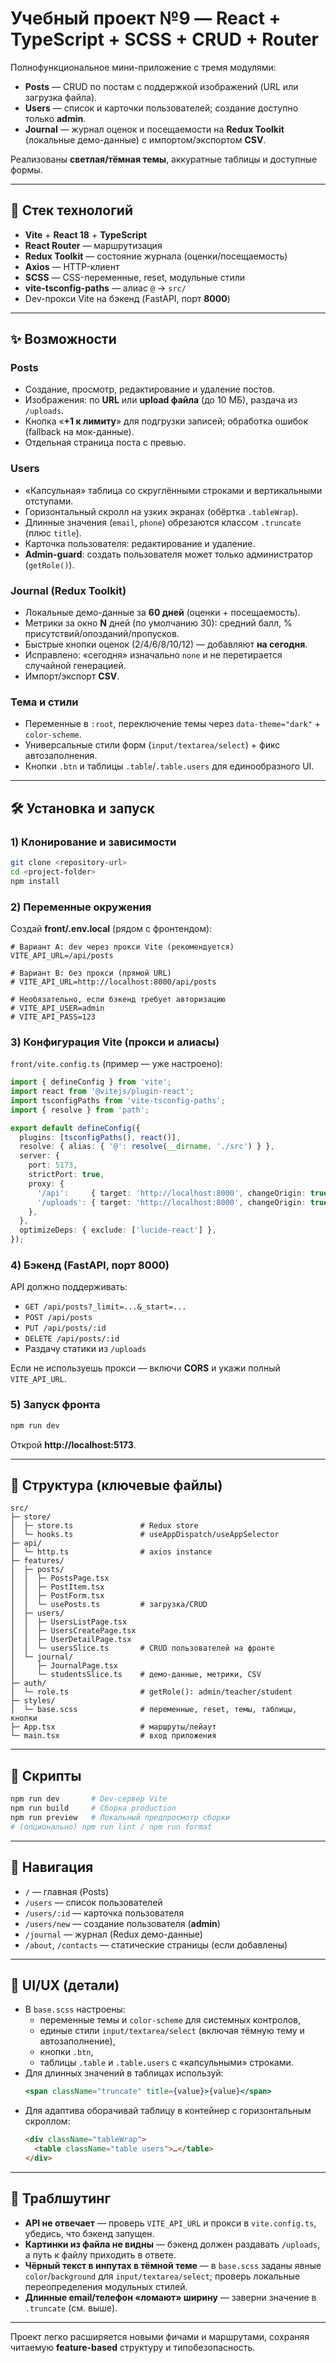 # Учебный проект №9 — React + TypeScript + SCSS + CRUD + Router

Полнофункциональное мини-приложение с тремя модулями:

- **Posts** — CRUD по постам с поддержкой изображений (URL или загрузка файла).
- **Users** — список и карточки пользователей; создание доступно только **admin**.
- **Journal** — журнал оценок и посещаемости на **Redux Toolkit** (локальные демо-данные) с импортом/экспортом **CSV**.

Реализованы **светлая/тёмная темы**, аккуратные таблицы и доступные формы.

---

## 🚀 Стек технологий

- **Vite** + **React 18** + **TypeScript**
- **React Router** — маршрутизация
- **Redux Toolkit** — состояние журнала (оценки/посещаемость)
- **Axios** — HTTP-клиент
- **SCSS** — CSS-переменные, reset, модульные стили
- **vite-tsconfig-paths** — алиас `@` → `src/`
- Dev-прокси Vite на бэкенд (FastAPI, порт **8000**)

---

## ✨ Возможности

### Posts
- Создание, просмотр, редактирование и удаление постов.
- Изображения: по **URL** или **upload файла** (до 10 МБ), раздача из `/uploads`.
- Кнопка «**+1 к лимиту**» для подгрузки записей; обработка ошибок (fallback на мок-данные).
- Отдельная страница поста с превью.

### Users
- «Капсульная» таблица со скруглёнными строками и вертикальными отступами.
- Горизонтальный скролл на узких экранах (обёртка `.tableWrap`).
- Длинные значения (`email`, `phone`) обрезаются классом `.truncate` (плюс `title`).
- Карточка пользователя: редактирование и удаление.
- **Admin-guard**: создать пользователя может только администратор (`getRole()`).

### Journal (Redux Toolkit)
- Локальные демо-данные за **60 дней** (оценки + посещаемость).
- Метрики за окно **N** дней (по умолчанию 30): средний балл, % присутствий/опозданий/пропусков.
- Быстрые кнопки оценок (2/4/6/8/10/12) — добавляют **на сегодня**.
- Исправлено: «сегодня» изначально `none` и не перетирается случайной генерацией.
- Импорт/экспорт **CSV**.

### Тема и стили
- Переменные в `:root`, переключение темы через `data-theme="dark"` + `color-scheme`.
- Универсальные стили форм (`input/textarea/select`) + фикс автозаполнения.
- Кнопки `.btn` и таблицы `.table`/`.table.users` для единообразного UI.

---

## 🛠️ Установка и запуск

### 1) Клонирование и зависимости
```bash
git clone <repository-url>
cd <project-folder>
npm install
```

### 2) Переменные окружения
Создай **front/.env.local** (рядом с фронтендом):
```env
# Вариант A: dev через прокси Vite (рекомендуется)
VITE_API_URL=/api/posts

# Вариант B: без прокси (прямой URL)
# VITE_API_URL=http://localhost:8000/api/posts

# Необязательно, если бэкенд требует авторизацию
# VITE_API_USER=admin
# VITE_API_PASS=123
```

### 3) Конфигурация Vite (прокси и алиасы)
`front/vite.config.ts` (пример — уже настроено):
```ts
import { defineConfig } from 'vite';
import react from '@vitejs/plugin-react';
import tsconfigPaths from 'vite-tsconfig-paths';
import { resolve } from 'path';

export default defineConfig({
  plugins: [tsconfigPaths(), react()],
  resolve: { alias: { '@': resolve(__dirname, './src') } },
  server: {
    port: 5173,
    strictPort: true,
    proxy: {
      '/api':     { target: 'http://localhost:8000', changeOrigin: true },
      '/uploads': { target: 'http://localhost:8000', changeOrigin: true },
    },
  },
  optimizeDeps: { exclude: ['lucide-react'] },
});
```

### 4) Бэкенд (FastAPI, порт 8000)
API должно поддерживать:
- `GET /api/posts?_limit=...&_start=...`
- `POST /api/posts`
- `PUT /api/posts/:id`
- `DELETE /api/posts/:id`
- Раздачу статики из `/uploads`

Если не используешь прокси — включи **CORS** и укажи полный `VITE_API_URL`.

### 5) Запуск фронта
```bash
npm run dev
```
Открой **http://localhost:5173**.

---

## 📁 Структура (ключевые файлы)

```
src/
├─ store/
│  ├─ store.ts               # Redux store
│  └─ hooks.ts               # useAppDispatch/useAppSelector
├─ api/
│  └─ http.ts                # axios instance
├─ features/
│  ├─ posts/
│  │  ├─ PostsPage.tsx
│  │  ├─ PostItem.tsx
│  │  ├─ PostForm.tsx
│  │  └─ usePosts.ts         # загрузка/CRUD
│  ├─ users/
│  │  ├─ UsersListPage.tsx
│  │  ├─ UsersCreatePage.tsx
│  │  ├─ UserDetailPage.tsx
│  │  └─ usersSlice.ts       # CRUD пользователей на фронте
│  └─ journal/
│     ├─ JournalPage.tsx
│     └─ studentsSlice.ts    # демо-данные, метрики, CSV
├─ auth/
│  └─ role.ts                # getRole(): admin/teacher/student
├─ styles/
│  └─ base.scss              # переменные, reset, темы, таблицы, кнопки
├─ App.tsx                   # маршруты/лейаут
└─ main.tsx                  # вход приложения
```

---

## 🔧 Скрипты
```bash
npm run dev       # Dev-сервер Vite
npm run build     # Сборка production
npm run preview   # Локальный предпросмотр сборки
# (опционально) npm run lint / npm run format
```

---

## 🧭 Навигация

- `/` — главная (Posts)  
- `/users` — список пользователей  
- `/users/:id` — карточка пользователя  
- `/users/new` — создание пользователя (**admin**)  
- `/journal` — журнал (Redux демо-данные)  
- `/about`, `/contacts` — статические страницы (если добавлены)

---

## 🎨 UI/UX (детали)

- В `base.scss` настроены:
  - переменные темы и `color-scheme` для системных контролов,
  - единые стили `input/textarea/select` (включая тёмную тему и автозаполнение),
  - кнопки `.btn`,
  - таблицы `.table` и `.table.users` с «капсульными» строками.
- Для длинных значений в таблицах используй:
  ```jsx
  <span className="truncate" title={value}>{value}</span>
  ```
- Для адаптива оборачивай таблицу в контейнер с горизонтальным скроллом:
  ```html
  <div className="tableWrap">
    <table className="table users">…</table>
  </div>
  ```

---

## 🧩 Траблшутинг

- **API не отвечает** — проверь `VITE_API_URL` и прокси в `vite.config.ts`, убедись, что бэкенд запущен.
- **Картинки из файла не видны** — бэкенд должен раздавать `/uploads`, а путь к файлу приходить в ответе.
- **Чёрный текст в инпутах в тёмной теме** — в `base.scss` заданы явные `color`/`background` для `input/textarea/select`; проверь локальные переопределения модульных стилей.
- **Длинные email/телефон «ломают» ширину** — заверни значение в `.truncate` (см. выше).

---

Проект легко расширяется новыми фичами и маршрутами, сохраняя читаемую **feature-based** структуру и типобезопасность.








